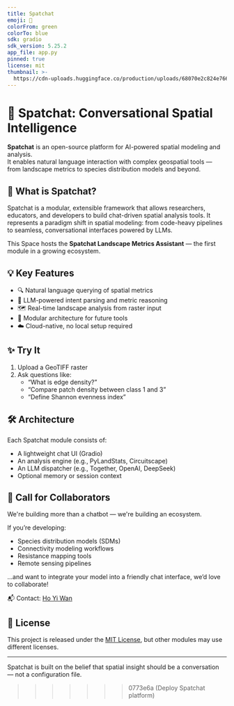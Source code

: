 ```yaml
---
title: Spatchat
emoji: 🌲
colorFrom: green
colorTo: blue
sdk: gradio
sdk_version: 5.25.2
app_file: app.py
pinned: true
license: mit
thumbnail: >-
  https://cdn-uploads.huggingface.co/production/uploads/68070e2c824e76650eef5f17/P5dHuiH-HeNjbaPFGJkU7.png
---
```


# 🌲 Spatchat: Conversational Spatial Intelligence

**Spatchat** is an open-source platform for AI-powered spatial modeling and analysis.  
It enables natural language interaction with complex geospatial tools — from landscape metrics to species distribution models and beyond.

## 🚀 What is Spatchat?

Spatchat is a modular, extensible framework that allows researchers, educators, and developers to build chat-driven spatial analysis tools. It represents a paradigm shift in spatial modeling: from code-heavy pipelines to seamless, conversational interfaces powered by LLMs.

This Space hosts the **Spatchat Landscape Metrics Assistant** — the first module in a growing ecosystem.

## 💡 Key Features

- 🔍 Natural language querying of spatial metrics
- 🧠 LLM-powered intent parsing and metric reasoning
- 🗺️ Real-time landscape analysis from raster input
- 🧩 Modular architecture for future tools
- ☁️ Cloud-native, no local setup required

## ✨ Try It

1. Upload a GeoTIFF raster
2. Ask questions like:
   - “What is edge density?”
   - “Compare patch density between class 1 and 3”
   - “Define Shannon evenness index”

## 🛠 Architecture

Each Spatchat module consists of:
- A lightweight chat UI (Gradio)
- An analysis engine (e.g., PyLandStats, Circuitscape)
- An LLM dispatcher (e.g., Together, OpenAI, DeepSeek)
- Optional memory or session context

## 🤝 Call for Collaborators

We're building more than a chatbot — we're building an ecosystem.

If you’re developing:
- Species distribution models (SDMs)
- Connectivity modeling workflows
- Resistance mapping tools
- Remote sensing pipelines

…and want to integrate your model into a friendly chat interface, we’d love to collaborate!

📬 Contact: [Ho Yi Wan](mailto:hoyiwan@gmail.com)

## 📜 License

This project is released under the [MIT License](LICENSE), but other modules may use different licenses.

---

Spatchat is built on the belief that spatial insight should be a conversation — not a configuration file.
>>>>>>> 0773e6a (Deploy Spatchat platform)